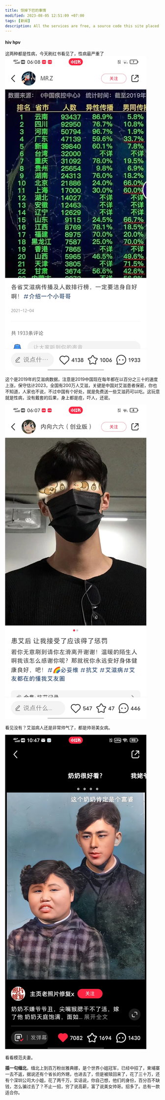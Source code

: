 ```yaml
---
title: 惊掉下巴的事情
modified: 2023-08-05 12:51:09 +07:00
tags: [新闻]
description: All the services are free, a source code this site placed on github repository and intergration with netlify service, another service that you can use is github page for hosting your own static site.
---
```


####  hiv hpv

这两种都是性病，今天刷红书看见了，性病最严重了![Screenshot_20230805_060823](./Screenshot_20230805_060823.jpg)

这个是2019年的艾滋病数据，注意是2019中国现在每年都在以百分之三十的速度上涨，保守估计2023，全国有200万人艾滋，关键是中国对艾滋患者保密，你也不知道，人家也不说，不过中国有个好处，就是免费送一些艾滋药可以吃。这玩意就是性病，没有戴套的后果，身上都是痘，吓人，还密。

![Screenshot_20230805_060712](./Screenshot_20230805_060712.jpg)

看见没有？艾滋病人还是非常帅气了，都是帅哥美女病。

![Screenshot_20230805_104747](./Screenshot_20230805_104747.jpg)

看看模范夫妻。

**插一句缅北**，缅北上到百万粉丝雅典娜，是个世界小姐冠军，已经中招了，柬埔寨一去不返，据说还有个省长的外甥，也进去了，但是被赎回来了，花了三十万，还有个深圳公司大小姐，花了两千万，实话说，你自己想，他们的身份，百分百不缺钱，怎么骗过去了？不止一招，穷了说高薪，富了说美女帅哥。招多了。总有一款适合你。
